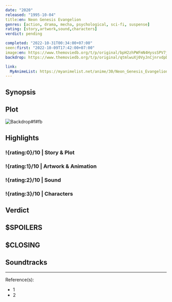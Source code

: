 ```yaml
---
date: "2020"
released: "1995-10-04"
title:en: Neon Genesis Evangelion
genres: [action, drama, mecha, psychological, sci-fi, suspense]
rating: [story,artwork,sound,characters]
verdict: pending

completed: "2022-10-31T00:34:00+07:00"
seen:first: "2022-10-09T17:42:00+07:00"
image:en: https://www.themoviedb.org/t/p/original/bpH2zhPWFmN4HyssSPV7ji7Pj6A.jpg
backdrop: https://www.themoviedb.org/t/p/original/qtmlwuXj0VyJnCjnrvdpDjo15vI.jpg

link:
  MyAnimeList: https://myanimelist.net/anime/30/Neon_Genesis_Evangelion
---
```



## Synopsis

## Plot

![Backdrop#f#fb](https://www.themoviedb.org/t/p/original/qtmlwuXj0VyJnCjnrvdpDjo15vI.jpg "Source: TMDB")

## Highlights

### !{rating:0}/10 | Story & Plot

### !{rating:1}/10 | Artwork & Animation

### !{rating:2}/10 | Sound

### !{rating:3}/10 | Characters

## Verdict

## $SPOILERS

## $CLOSING

## Soundtracks

***
Reference(s):

- 1
- 2
